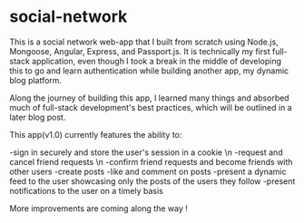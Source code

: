 # social-network

This is a social network web-app that I built from scratch using Node.js, Mongoose, Angular, Express, and Passport.js. It is technically my first full-stack application, even though I took a break in the middle of developing this to go and learn authentication while building another app, my dynamic blog platform.

Along the journey of building this app, I learned many things and absorbed much of full-stack development's best practices, which will be outlined in a later blog post.

This app(v1.0) currently features the ability to:

-sign in securely and store the user's session in a cookie \n
-request and cancel friend requests \n
-confirm friend requests and become friends with other users
-create posts
-like and comment on posts
-present a dynamic feed to the user showcasing only the posts of the users they follow
-present notifications to the user on a timely basis


More improvements are coming along the way !
